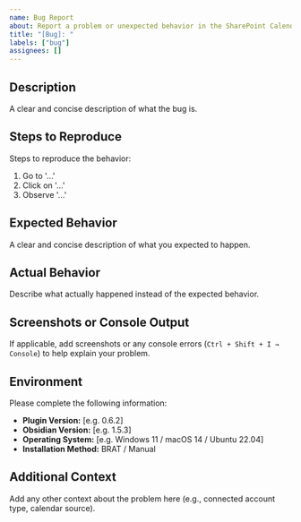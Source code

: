 ```yaml
---
name: Bug Report
about: Report a problem or unexpected behavior in the SharePoint Calendar Events plugin
title: "[Bug]: "
labels: ["bug"]
assignees: []
---
```


## Description
A clear and concise description of what the bug is.

## Steps to Reproduce
Steps to reproduce the behavior:
1. Go to '...'
2. Click on '...'
3. Observe '...'

## Expected Behavior
A clear and concise description of what you expected to happen.

## Actual Behavior
Describe what actually happened instead of the expected behavior.

## Screenshots or Console Output
If applicable, add screenshots or any console errors (`Ctrl + Shift + I → Console`) to help explain your problem.

## Environment
Please complete the following information:
- **Plugin Version:** [e.g. 0.6.2]
- **Obsidian Version:** [e.g. 1.5.3]
- **Operating System:** [e.g. Windows 11 / macOS 14 / Ubuntu 22.04]
- **Installation Method:** BRAT / Manual

## Additional Context
Add any other context about the problem here (e.g., connected account type, calendar source).
